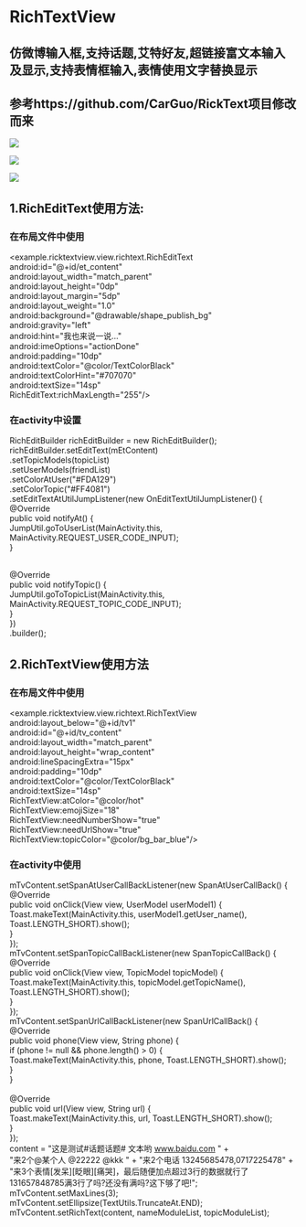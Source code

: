 # RichTextView

## 仿微博输入框,支持话题,艾特好友,超链接富文本输入及显示,支持表情框输入,表情使用文字替换显示

## 参考https://github.com/CarGuo/RickText项目修改而来

![](https://github.com/APLK/RichTextView/blob/master/app/screenshot1.jpg)

![](https://github.com/APLK/RichTextView/blob/master/app/screenshot2.jpg)

![](https://github.com/APLK/RichTextView/blob/master/app/screenshot3.jpg)

## 1.RichEditText使用方法:
### 在布局文件中使用</br>
<example.ricktextview.view.richtext.RichEditText</br>
            android:id="@+id/et_content"</br>
            android:layout_width="match_parent"</br>
            android:layout_height="0dp"</br>
            android:layout_margin="5dp"</br>
            android:layout_weight="1.0"</br>
            android:background="@drawable/shape_publish_bg"</br>
            android:gravity="left"</br>
            android:hint="我也来说一说..."</br>
            android:imeOptions="actionDone"</br>
            android:padding="10dp"</br>
            android:textColor="@color/TextColorBlack"</br>
            android:textColorHint="#707070"</br>
            android:textSize="14sp"</br>
            RichEditText:richMaxLength="255"/></br>
            
### 在activity中设置
 RichEditBuilder richEditBuilder = new RichEditBuilder();</br>
        richEditBuilder.setEditText(mEtContent)</br>
                .setTopicModels(topicList)</br>
                .setUserModels(friendList)</br>
                .setColorAtUser("#FDA129")</br>
                .setColorTopic("#FF4081")</br>
                .setEditTextAtUtilJumpListener(new OnEditTextUtilJumpListener() {</br>
                    @Override</br>
                    public void notifyAt() {</br>
                        JumpUtil.goToUserList(MainActivity.this, MainActivity.REQUEST_USER_CODE_INPUT);</br>
                    }</br>

</br>
                    @Override</br>
                    public void notifyTopic() {</br>
                        JumpUtil.goToTopicList(MainActivity.this, MainActivity.REQUEST_TOPIC_CODE_INPUT);</br>
                    }</br>
                })</br>
                .builder();</br>
                
## 2.RichTextView使用方法</br>
### 在布局文件中使用</br>
<example.ricktextview.view.richtext.RichTextView</br>
        android:layout_below="@+id/tv1"</br>
        android:id="@+id/tv_content"</br>
        android:layout_width="match_parent"</br>
        android:layout_height="wrap_content"</br>
        android:lineSpacingExtra="15px"</br>
        android:padding="10dp"</br>
        android:textColor="@color/TextColorBlack"</br>
        android:textSize="14sp"</br>
        RichTextView:atColor="@color/hot"</br>
        RichTextView:emojiSize="18"</br>
        RichTextView:needNumberShow="true"</br>
        RichTextView:needUrlShow="true"</br>
        RichTextView:topicColor="@color/bg_bar_blue"/></br>
        
### 在activity中使用</br>
mTvContent.setSpanAtUserCallBackListener(new SpanAtUserCallBack() {</br>
            @Override</br>
            public void onClick(View view, UserModel userModel1) {</br>
                Toast.makeText(MainActivity.this, userModel1.getUser_name(), Toast.LENGTH_SHORT).show();</br>
            }</br>
        });</br>
        mTvContent.setSpanTopicCallBackListener(new SpanTopicCallBack() {</br>
            @Override</br>
            public void onClick(View view, TopicModel topicModel) {</br>
                Toast.makeText(MainActivity.this, topicModel.getTopicName(), Toast.LENGTH_SHORT).show();</br>
            }</br>
        });</br>
        mTvContent.setSpanUrlCallBackListener(new SpanUrlCallBack() {</br>
            @Override</br>
            public void phone(View view, String phone) {</br>
                if (phone != null && phone.length() > 0) {</br>
                    Toast.makeText(MainActivity.this, phone, Toast.LENGTH_SHORT).show();</br>
                }</br>
            }</br>
</br>
            @Override</br>
            public void url(View view, String url) {</br>
                Toast.makeText(MainActivity.this, url, Toast.LENGTH_SHORT).show();</br>
            }</br>
        });</br>
        content = "这是测试#话题话题# 文本哟 www.baidu.com " +</br>
                "来2个@某个人 @22222  @kkk " + "来2个电话 13245685478,0717225478" +</br>
                "来3个表情[发呆][眨眼][痛哭]，最后随便加点超过3行的数据就行了131657848785满3行了吗?还没有满吗?这下够了吧!";</br>
        mTvContent.setMaxLines(3);</br>
        mTvContent.setEllipsize(TextUtils.TruncateAt.END);</br>
        mTvContent.setRichText(content, nameModuleList, topicModuleList);</br>
